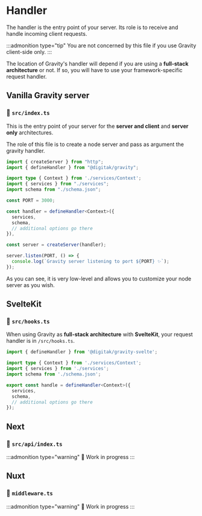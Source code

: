 # Handler

The handler is the entry point of your server. Its role is to receive and handle incoming client requests.


:::admonition type="tip"
You are not concerned by this file if you use Gravity client-side only.
:::

The location of Gravity's handler will depend if you are using a **full-stack architecture** or not. If so, you will have to use your framework-specific request handler.

## Vanilla Gravity server

### 📃 `src/index.ts`

This is the entry point of your server for the **server and client** and **server only** architectures.

The role of this file is to create a node server and pass as argument the gravity handler.

```typescript
import { createServer } from "http";
import { defineHandler } from "@digitak/gravity";

import type { Context } from './services/Context';
import { services } from "./services";
import schema from "./schema.json";

const PORT = 3000;

const handler = defineHandler<Context>({
  services,
  schema,
  // additional options go there
}),

const server = createServer(handler);

server.listen(PORT, () => {
  console.log(`Gravity server listening to port ${PORT} ✨`);
});
```

As you can see, it is very low-level and allows you to customize your node server as you wish.

## SvelteKit

### 📃 `src/hooks.ts`

When using Gravity as **full-stack architecture** with **SvelteKit**, your request handler is in `/src/hooks.ts`.

```typescript
import { defineHandler } from '@digitak/gravity-svelte';

import type { Context } from './services/Context';
import { services } from './services';
import schema from './schema.json';

export const handle = defineHandler<Context>({
  services,
  schema,
  // additional options go there
});
```

## Next

### 📃 `src/api/index.ts`

:::admonition type="warning"
🚧 Work in progress
:::

## Nuxt

### 📃 `middleware.ts`

:::admonition type="warning"
🚧 Work in progress
:::
